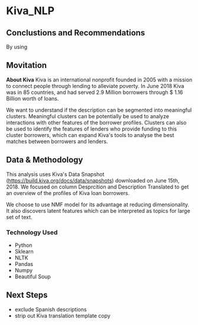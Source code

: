 # Kiva_NLP

## Conclustions and Recommendations

By using 

## Movitation

**About Kiva**
Kiva is an international nonprofit founded in 2005 with a mission to connect people through lending to alleviate poverty. In June 2018 Kiva was in 85 countries, and had served 2.9 Million borrowers through $ 1.16 Billion worth of loans.

We want to understand if the description can be segmented into meaningful clusters. Meaningful clusters can be potentially be used to analyze interactions with other features of the borrower profiles. Clusters can also be used to identify the features of lenders who provide funding to this cluster borrowers, which can expand Kiva's tools to analyse the best matches between borrowers and lenders.

## Data & Methodology

This analysis uses Kiva's Data Snapshot (https://build.kiva.org/docs/data/snapshots) downloaded on June 15th, 2018.
We focused on column Desprcition and Description Translated to get an overview of the profiles of Kiva loan borrowers.

We choose to use NMF model for its advantage at reducing dimensionality. It also discovers latent features which can be interpreted as topics for large set of text.

### Technology Used

- Python 
- Sklearn
- NLTK
- Pandas
- Numpy
- Beautiful Soup

## Next Steps

- exclude Spanish descriptions 
- strip out Kiva translation template copy
